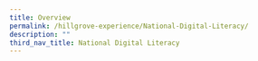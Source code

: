 ```yaml
---
title: Overview
permalink: /hillgrove-experience/National-Digital-Literacy/
description: ""
third_nav_title: National Digital Literacy
---
```


